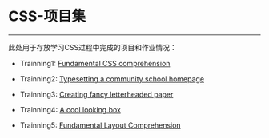 # CSS-项目集

---

此处用于存放学习CSS过程中完成的项目和作业情况：

- Trainning1: [Fundamental CSS comprehension](Trainning1-Fundamental%20CSS%20comprehension)

- Trainning2: [Typesetting a community school homepage](Trainning2-Typesetting%20a%20community%20school%20homepage)

- Trainning3: [Creating fancy letterheaded paper](Trainning3-Creating%20fancy%20letterheaded%20paper)

- Trainning4: [A cool looking box](Trainning4-A%20cool%20looking%20box)

- Trainning5: [Fundamental Layout Comprehension](Trainning5-Fundamental%20Layout%20Comprehension)